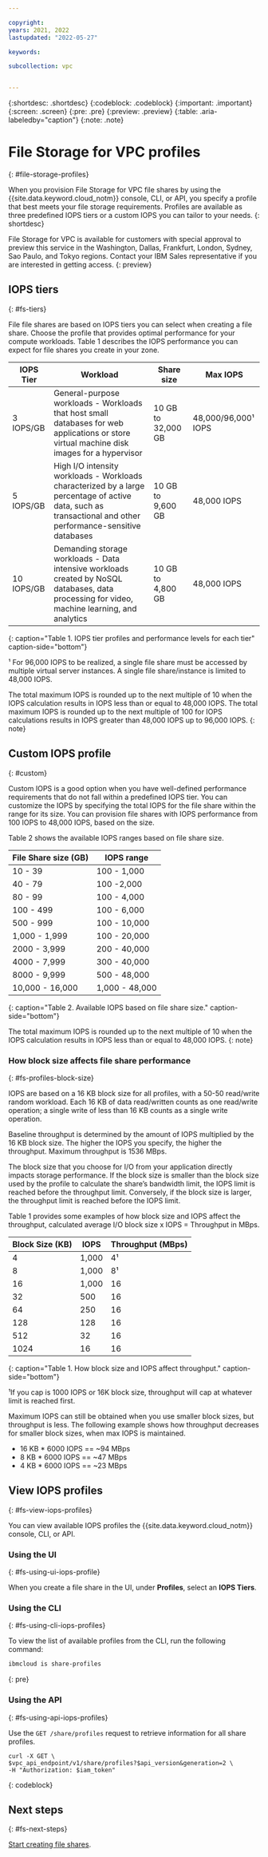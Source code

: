 ```yaml
---

copyright:
years: 2021, 2022
lastupdated: "2022-05-27"

keywords:

subcollection: vpc


---
```


{:shortdesc: .shortdesc}
{:codeblock: .codeblock}
{:important: .important}
{:screen: .screen}
{:pre: .pre}
{:preview: .preview}
{:table: .aria-labeledby="caption"}
{:note: .note}

# File Storage for VPC profiles
{: #file-storage-profiles}

When you provision File Storage for VPC file shares by using the {{site.data.keyword.cloud_notm}} console, CLI, or API, you specify a profile that best meets your file storage requirements. Profiles are available as three predefined IOPS tiers or a custom IOPS you can tailor to your needs.
{: shortdesc}

File Storage for VPC is available for customers with special approval to preview this service in the Washington, Dallas, Frankfurt, London, Sydney, Sao Paulo, and Tokyo regions. Contact your IBM Sales representative if you are interested in getting access.
{: preview}

## IOPS tiers
{: #fs-tiers}

File file shares are based on IOPS tiers you can select when creating a file share. Choose the profile that provides optimal performance for your compute workloads. Table 1 describes the IOPS performance you can expect for file shares you create in your zone.

| IOPS Tier | Workload | Share size | Max IOPS |
|-----------|----------|-------------|--------------|
| 3 IOPS/GB | General-purpose workloads - Workloads that host small databases for web applications or store virtual machine disk images for a hypervisor | 10 GB to 32,000 GB | 48,000/96,000&sup1; IOPS |
| 5 IOPS/GB | High I/O intensity workloads - Workloads characterized by a large percentage of active data, such as transactional and other performance-sensitive databases| 10 GB to 9,600 GB | 48,000 IOPS|
| 10 IOPS/GB | Demanding storage workloads - Data intensive workloads created by NoSQL databases, data processing for video, machine learning, and analytics | 10 GB to 4,800 GB | 48,000 IOPS |
{: caption="Table 1. IOPS tier profiles and performance levels for each tier" caption-side="bottom"}

&sup1; For 96,000 IOPS to be realized, a single file share must be accessed by multiple virtual server instances. A single file share/instance is limited to 48,000 IOPS.

The total maximum IOPS is rounded up to the next multiple of 10 when the IOPS calculation results in IOPS less than or equal to 48,000 IOPS. The total maximum IOPS is rounded up to the next multiple of 100 for IOPS calculations results in IOPS greater than 48,000 IOPS up to 96,000 IOPS.
{: note}

## Custom IOPS profile
{: #custom}

Custom IOPS is a good option when you have well-defined performance requirements that do not fall within a predefined IOPS tier. You can customize the IOPS by specifying the total IOPS for the file share within the range for its size. You can provision file shares with IOPS performance from 100 IOPS to 48,000 IOPS, based on the size.

Table 2 shows the available IOPS ranges based on file share size.

| File Share size (GB) | IOPS range |
|-------------|--------------|
| 10 - 39   | 100 - 1,000 |
| 40 - 79 | 100 -2,000 |
| 80 - 99 | 100 - 4,000 |
| 100 - 499 | 100 - 6,000 |
| 500 - 999 | 100 - 10,000 |
| 1,000 - 1,999 | 100 - 20,000 |
| 2000 - 3,999 | 200 - 40,000 |
| 4000 - 7,999 | 300 - 40,000 |
| 8000 - 9,999 | 500 - 48,000 |
| 10,000 - 16,000 | 1,000 - 48,000 |
{: caption="Table 2. Available IOPS based on file share size." caption-side="bottom"}

The total maximum IOPS is rounded up to the next multiple of 10 when the IOPS calculation results in IOPS less than or equal to 48,000 IOPS.
{: note}

### How block size affects file share performance
{: #fs-profiles-block-size}

IOPS are based on a 16 KB block size for all profiles, with a 50-50 read/write random workload. Each 16 KB of data read/written counts as one read/write operation; a single write of less than 16 KB counts as a single write operation.

Baseline throughput is determined by the amount of IOPS multiplied by the 16 KB block size. The higher the IOPS you specify, the higher the throughput. Maximum throughput is 1536 MBps.

The block size that you choose for I/O from your application directly impacts storage performance. If the block size is smaller than the block size used by the profile to calculate the share’s bandwidth limit, the IOPS limit is reached before the throughput limit. Conversely, if the block size is larger, the throughput limit is reached before the IOPS limit. 

Table 1 provides some examples of how block size and IOPS affect the throughput, calculated average I/O block size x IOPS = Throughput in MBps.

| Block Size (KB) | IOPS | Throughput (MBps) |
|-----|-----|-----|
| 4 | 1,000 | 4&sup1;|
| 8 | 1,000 | 8&sup1;|
| 16 | 1,000 | 16 |
| 32 | 500 | 16 |
| 64 | 250 | 16 |
| 128 | 128 | 16 |
| 512 | 32 | 16 |
| 1024 | 16 | 16 |
{: caption="Table 1. How block size and IOPS affect throughput." caption-side="bottom"}

&sup1;If you cap is 1000 IOPS or 16K block size, throughput will cap at whatever limit is reached first.

Maximum IOPS can still be obtained when you use smaller block sizes, but throughput is less. The following example shows how throughput decreases for smaller block sizes, when max IOPS is maintained.

* 16 KB * 6000 IOPS == ~94 MBps
* 8 KB * 6000 IOPS == ~47 MBps
* 4 KB * 6000 IOPS == ~23 MBps

## View IOPS profiles
{: #fs-view-iops-profiles}

You can view available IOPS profiles the {{site.data.keyword.cloud_notm}} console, CLI, or API.

### Using the UI
{: #fs-using-ui-iops-profile}

When you create a file share in the UI, under **Profiles**, select an **IOPS Tiers**.

### Using the CLI
{: #fs-using-cli-iops-profiles}

To view the list of available profiles from the CLI, run the following command:

```zsh
ibmcloud is share-profiles
```
{: pre}

### Using the API
{: #fs-using-api-iops-profiles}

Use the `GET /share/profiles` request to retrieve information for all share profiles.

```curl
curl -X GET \
$vpc_api_endpoint/v1/share/profiles?$api_version&generation=2 \
-H "Authorization: $iam_token"
```
{: codeblock}

## Next steps
{: #fs-next-steps}

[Start creating file shares](/docs/vpc?topic=vpc-file-storage-create).
